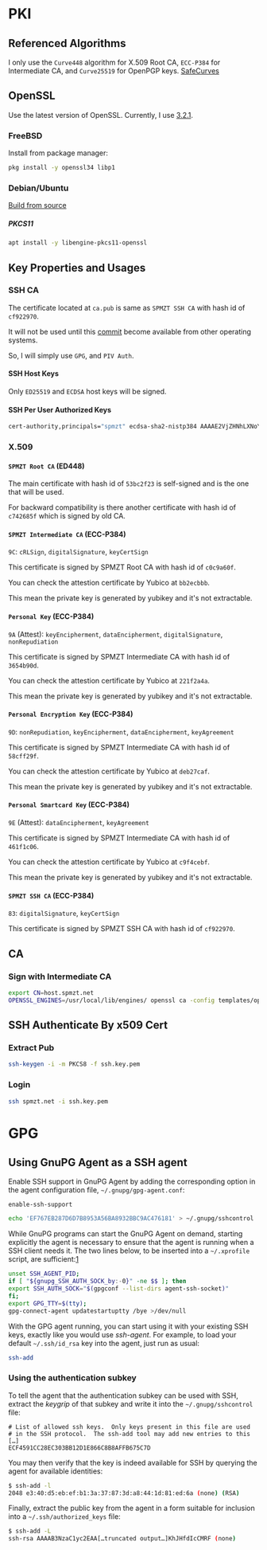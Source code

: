 # PKI

## Referenced Algorithms

I only use the `Curve448` algorithm for X.509 Root CA, `ECC-P384` for Intermediate CA, and `Curve25519` for OpenPGP keys.
[SafeCurves](https://safecurves.cr.yp.to/)

## OpenSSL

Use the latest version of OpenSSL.
Currently, I use [3.2.1](https://www.openssl.org/source/openssl-3.2.1.tar.gz).

### FreeBSD

Install from package manager:

```sh
pkg install -y openssl34 libp1
```

### Debian/Ubuntu

[Build from source](https://github.com/openssl/openssl/blob/master/NOTES-UNIX.md)

##### PKCS11

```sh
apt install -y libengine-pkcs11-openssl
```

## Key Properties and Usages

### SSH CA

The certificate located at `ca.pub` is same as `SPMZT SSH CA` with hash id of `cf922970`.

It will not be used until this [commit](https://cvsweb.openbsd.org/cgi-bin/cvsweb/src/usr.bin/ssh/ssh-add.c?rev=1.170&content-type=text/x-cvsweb-markup) become available from other operating systems.

So, I will simply use `GPG`, and `PIV Auth`.

#### SSH Host Keys

Only `ED25519` and `ECDSA` host keys will be signed.

#### SSH Per User Authorized Keys

```sh
cert-authority,principals="spmzt" ecdsa-sha2-nistp384 AAAAE2VjZHNhLXNoYTItbmlzdHAzODQAAAAIbmlzdHAzODQAAABhBJfFCnQU76qxJiuGfoqYzVeWg8PUyApxV5dCiXp4VqdS9NogT2NWMYtQB0KXCDA1D8RcfBw1fE4rNSIWggOPXa5MCrqqX4uHJ0t1J38tMaMVn04qhKgbJ3EEk1ywJEUnzw==
```

### X.509

#### `SPMZT Root CA` (ED448)

The main certificate with hash id of `53bc2f23` is self-signed and is the one that will be used.

For backward compatibility is there another certificate with hash id of `c742685f` which is signed by old CA.

#### `SPMZT Intermediate CA` (ECC-P384)

`9C`: `cRLSign`, `digitalSignature`, `keyCertSign`

This certificate is signed by SPMZT Root CA with hash id of `c0c9a60f`.

You can check the attestion certificate by Yubico at `bb2ecbbb`.

This mean the private key is generated by yubikey and it's not extractable.

#### `Personal Key` (ECC-P384)

`9A` (Attest): `keyEncipherment`, `dataEncipherment`, `digitalSignature`, `nonRepudiation`

This certificate is signed by SPMZT Intermediate CA with hash id of `3654b90d`.

You can check the attestion certificate by Yubico at `221f2a4a`.

This mean the private key is generated by yubikey and it's not extractable.

#### `Personal Encryption Key` (ECC-P384)

`9D`: `nonRepudiation`, `keyEncipherment`, `dataEncipherment`, `keyAgreement`

This certificate is signed by SPMZT Intermediate CA with hash id of `58cff29f`.

You can check the attestion certificate by Yubico at `deb27caf`.

This mean the private key is generated by yubikey and it's not extractable.

#### `Personal Smartcard Key` (ECC-P384)

`9E` (Attest): `dataEncipherment`, `keyAgreement`

This certificate is signed by SPMZT Intermediate CA with hash id of `461f1c06`.

You can check the attestion certificate by Yubico at `c9f4cebf`.

This mean the private key is generated by yubikey and it's not extractable.

#### `SPMZT SSH CA` (ECC-P384)

`83`: `digitalSignature`, `keyCertSign`

This certificate is signed by SPMZT SSH CA with hash id of `cf922970`.

## CA

### Sign with Intermediate CA

```sh
export CN=host.spmzt.net
OPENSSL_ENGINES=/usr/local/lib/engines/ openssl ca -config templates/openssl.conf -engine pkcs11 -keyform engine -extfile templates/host.conf -notext -md sha256 -in x509/requests/$CN.csr.pem -out x509/certs/$CN.crt.pem -extensions host_ext
```

## SSH Authenticate By x509 Cert

### Extract Pub

```sh
ssh-keygen -i -m PKCS8 -f ssh.key.pem
```

### Login

```sh
ssh spmzt.net -i ssh.key.pem
```

# GPG

## Using GnuPG Agent as a SSH agent

Enable SSH support in GnuPG Agent by adding the corresponding option in the agent configuration file, `~/.gnupg/gpg-agent.conf`:

```gpg
enable-ssh-support
```

```sh
echo 'EF767EB287D6D7B8953A56BA8932BBC9AC476181' > ~/.gnupg/sshcontrol
```

While GnuPG programs can start the GnuPG Agent on demand, starting explicitly the agent is necessary to ensure that the agent is running when a SSH client needs it. The two lines below, to be inserted into a `~/.xprofile` script, are sufficient:[1](https://incenp.org/notes/2015/gnupg-for-ssh-authentication.html#footnote1)

```sh
unset SSH_AGENT_PID;
if [ "${gnupg_SSH_AUTH_SOCK_by:-0}" -ne $$ ]; then
export SSH_AUTH_SOCK="$(gpgconf --list-dirs agent-ssh-socket)"
fi;
export GPG_TTY=$(tty);
gpg-connect-agent updatestartuptty /bye >/dev/null
```

With the GPG agent running, you can start using it with your existing SSH keys, exactly like you would use *ssh-agent*. For example, to load your default `~/.ssh/id_rsa` key into the agent, just run as usual:

```sh
ssh-add
```

### Using the authentication subkey

To tell the agent that the authentication subkey can be used with SSH, extract the *keygrip* of that subkey and write it into the `~/.gnupg/sshcontrol` file:

```gpg
# List of allowed ssh keys.  Only keys present in this file are used
# in the SSH protocol.  The ssh-add tool may add new entries to this
[…]
ECF4591CC28EC303BB12D1E866C8B8AFFB675C7D
```

You may then verify that the key is indeed available for SSH by querying the agent for available identities:

```sh
$ ssh-add -l
2048 e3:40:d5:eb:ef:b1:3a:37:87:3d:a8:44:1d:81:ed:6a (none) (RSA)
```

Finally, extract the public key from the agent in a form suitable for inclusion into a `~/.ssh/authorized_keys` file:

```sh
$ ssh-add -L
ssh-rsa AAAAB3NzaC1yc2EAA[…truncated output…]KhJHfdIcCMRF (none)
```
